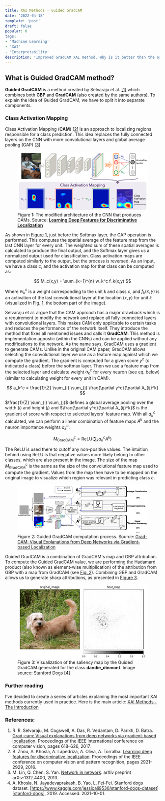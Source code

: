 ```yaml
---
title: XAI Methods - Guided GradCAM
date: '2022-04-18'
template: 'post'
draft: false
popular: 0
tags:
- 'Machine Learning'
- 'XAI'
- 'Interpretability'
description: 'Improved GradCAM XAI method. Why is it better than the original? How does the "Guiding" part works?'
---
```


## What is Guided GradCAM method?

__Guided GradCAM__ is a method created by Selvaraju et al. [[1]][selvaraju2017grad] which combines both __GBP__ and __GradCAM__ (also created by the same authors). To explain the idea of Guided GradCAM, we have to split it into separate components.

### Class Activation Mapping

Class Activation Mapping (__CAM__) [[2]][zhou2016learning] is an approach to localizing regions responsible for a class prediction. This idea replaces the fully connected layers on the CNN with more convolutional layers and global average pooling (GAP) [[3]][lin2013network].

<figure id="figure-1">
    <img src="cam-structure.png" alt="CAM "/>
    <figcaption>Figure 1: The modified architecture of the CNN that produces CAMs. Source: <a href="https://arxiv.org/abs/1312.4400"><b>Learning Deep Features for Discriminative Localization</b></a></figcaption>
</figure>

As shown in [Figure 1](#figure-1), just before the Softmax layer, the GAP operation is performed. This computes the spatial average of the feature map from the last CNN layer for every unit. The weighted sum of these spatial averages is calculated to produce the final output, and the Softmax layer gives us a normalized output used for classification. Class activation maps are computed similarly to the output, but the process is reversed. As an input, we have a class $c$, and the activation map for that class can be computed as:

$$
M_c(x,y) = \sum_{k=1}^{n} w_k^c f_k(x,y)
$$

Where $w_k^c$ is a weight corresponding to the unit $k$ and class $c$, and $f_k(x,y)$ is an activation of the last convolutional layer at the location $(x,y)$ for unit $k$ (visualized in [Fig. 1](#figure-1), the bottom part of the image).

Selvaraju et al. argue that the CAM approach has a major drawback which is a requirement to modify the network and replace all fully-connected layers with convolutional layers. This makes CAM only applicable to certain tasks and reduces the performance of the network itself. They introduce the method that fixes all mentioned issues and calls it __GradCAM__. This method is implementation agnostic (within the CNNs) and can be applied without any modifications to the network. As the name says, GradCAM uses a gradient to generate CAMs. Unlike in the original CAM paper, GradCAM allows selecting the convolutional layer we use as a feature map against which we compute the gradient. The gradient is computed for a given score $y^c$ ($c$ indicated a class) before the softmax layer. Then we use a feature map from the selected layer and calculate weight $a_k^c$ for every neuron (see eq. below) (similar to calculating weight for every unit in CAM).

$$
a_k^c = \frac{1}{Z} \sum_{i} \sum_{j} \frac{\partial y^c}{\partial A_{ij}^k}
$$

$\frac{1}{Z} \sum_{i} \sum_{j}$ defines a global average pooling over the width ($i$) and height ($j$) and $\frac{\partial y^c}{\partial A_{ij}^k}$ is the gradient of score with respect to selected layers' feature map. With all $a_k^c$ calculated, we can perform a linear combination of feature maps $A^k$ and the neuron importance weights $a_k^c$:

$$
M^c_{\text{GradCAM}} = \text{ReLU} \left(\sum_{k} a_k^c A^k \right)
$$

The ReLU is used there to cutoff any non-positive values. The intuition behind using ReLU is that negative values more likely belong to other classes, which are also present in the image. The size of the map $M^c_{\text{GradCAM}}$ is the same as the size of the convolutional feature map used to compute the gradient. Values from the map then have to be mapped on the original image to visualize which region was relevant in predicting class $c$.

<figure id="figure-2">
    <img src="guided-gradcam.png" alt="Guided GradCAM process"/>
    <figcaption>Figure 2: Guided GradCAM computation process. Source: <a href="https://arxiv.org/abs/1610.02391">Grad-CAM: Visual Explanations from Deep Networks via Gradient-based Localization</a></figcaption>
</figure>

Guided GradCAM is a combination of GradCAM's map and GBP attribution. To compute the Guided GradCAM value, we are performing the Hadamard product (also known as element-wise multiplication) of the attribution from GBP with a map from GradCAM (see [Fig. 2](#figure-2)). Combining GBP and GradCAM allows us to generate sharp attributions, as presented in [Figure 3](#figure-3).

<figure id="figure-3">
    <img src="501-Dandie_Dinmont-Dandie_Dinmont.png" alt="Guided GradCAM Result"/>
    <figcaption>Figure 3: Visualization of the saliency map by the Guided GradCAM generated for the class <b>dandie_dinmont</b>. Image source: Stanford Dogs <a href="https://www.kaggle.com/jessicali9530/stanford-dogs-dataset">[4]</a></figcaption>
</figure>

### Further reading
I’ve decided to create a series of articles explaining the most important XAI methods currently used in practice. Here is the main article: [XAI Methods - The Introduction](https://erdem.pl/2021/10/xai-methods-the-introduction)

### References:

1. R. R. Selvaraju, M. Cogswell, A. Das, R. Vedantam, D. Parikh, D. Batra. [Grad-cam: Visual explanations from deep networks via gradient-based localization][selvaraju2017grad]. Proceedings of the IEEE international conference on computer vision, pages 618–626, 2017.
2. B. Zhou, A. Khosla, A. Lapedriza, A. Oliva, A. Torralba. [Learning deep features for discriminative localization][zhou2016learning]. Proceedings of the IEEE conference on computer vision and pattern recognition, pages 2921–2929, 2016.
3. M. Lin, Q. Chen, S. Yan. [Network in network][lin2013network]. arXiv preprint arXiv:1312.4400, 2013.
4. A. Khosla, N. Jayadevaprakash, B. Yao, L. Fei-Fei. Stanford dogs dataset. [https://www.kaggle.com/jessicali9530/stanford-dogs-dataset][stanford-dogs], 2019. Accessed: 2021-10-01.

[selvaraju2017grad]: https://arxiv.org/abs/1610.02391
[zhou2016learning]: https://arxiv.org/abs/1512.04150
[lin2013network]: https://arxiv.org/abs/1312.4400
[stanford-dogs]: https://www.kaggle.com/jessicali9530/stanford-dogs-dataset